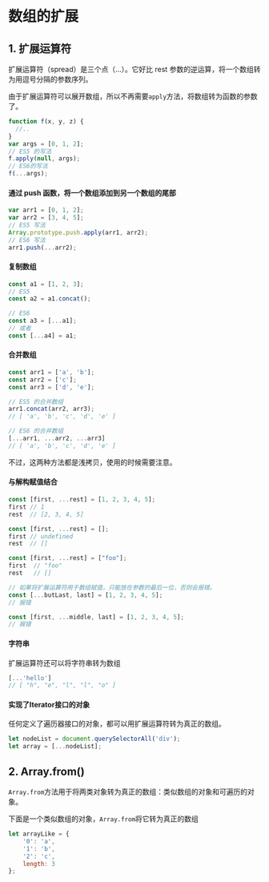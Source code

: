 

# 数组的扩展

## 1. 扩展运算符

扩展运算符（spread）是三个点（...）。它好比 rest 参数的逆运算，将一个数组转为用逗号分隔的参数序列。

由于扩展运算符可以展开数组，所以不再需要`apply`方法，将数组转为函数的参数了。

```js
function f(x, y, z) {
  //..
}
var args = [0, 1, 2];
// ES5 的写法
f.apply(null, args);
// ES6的写法
f(...args);
```

#### 通过 push 函数，将一个数组添加到另一个数组的尾部

```js
var arr1 = [0, 1, 2];
var arr2 = [3, 4, 5];
// ES5 写法
Array.prototype.push.apply(arr1, arr2);
// ES6 写法
arr1.push(...arr2);
```

#### 复制数组

```js
const a1 = [1, 2, 3];
// ES5
const a2 = a1.concat();

// ES6
const a3 = [...a1];
// 或者
const [...a4] = a1;
```

#### 合并数组

```js
const arr1 = ['a', 'b'];
const arr2 = ['c'];
const arr3 = ['d', 'e'];

// ES5 的合并数组
arr1.concat(arr2, arr3);
// [ 'a', 'b', 'c', 'd', 'e' ]

// ES6 的合并数组
[...arr1, ...arr2, ...arr3]
// [ 'a', 'b', 'c', 'd', 'e' ]
```

不过，这两种方法都是浅拷贝，使用的时候需要注意。

#### 与解构赋值结合

```js
const [first, ...rest] = [1, 2, 3, 4, 5];
first // 1
rest  // [2, 3, 4, 5]

const [first, ...rest] = [];
first // undefined
rest  // []

const [first, ...rest] = ["foo"];
first  // "foo"
rest   // []

// 如果将扩展运算符用于数组赋值，只能放在参数的最后一位，否则会报错。
const [...butLast, last] = [1, 2, 3, 4, 5];
// 报错

const [first, ...middle, last] = [1, 2, 3, 4, 5];
// 报错
```

#### 字符串

扩展运算符还可以将字符串转为数组

```js
[...'hello']
// [ "h", "e", "l", "l", "o" ]
```

#### 实现了Iterator接口的对象

任何定义了遍历器接口的对象，都可以用扩展运算符转为真正的数组。

```js
let nodeList = document.querySelectorAll('div');
let array = [...nodeList];
```


## 2. Array.from()

`Array.from`方法用于将两类对象转为真正的数组：类似数组的对象和可遍历的对象。

下面是一个类似数组的对象，`Array.from`将它转为真正的数组

```js
let arrayLike = {
    '0': 'a',
    '1': 'b',
    '2': 'c',
    length: 3
};


```
